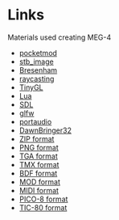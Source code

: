 Links
=====

Materials used creating MEG-4

- [pocketmod](https://github.com/rombankzero/pocketmod)
- [stb_image](https://github.com/nothings/stb)
- [Bresenham](http://members.chello.at/%7Eeasyfilter/Bresenham.pdf)
- [raycasting](https://lodev.org/cgtutor/raycasting.html)
- [TinyGL](https://bellard.org/TinyGL)
- [Lua](https://www.lua.org)
- [SDL](https://libsdl.org)
- [glfw](https://www.glfw.org)
- [portaudio](https://portaudio.com)
- [DawnBringer32](https://pixeljoint.com/forum/forum_posts.asp?TID=16247)
- [ZIP format](https://pkware.cachefly.net/webdocs/APPNOTE/APPNOTE-6.3.10.TXT)
- [PNG format](http://libpng.org/pub/png/spec/1.2/PNG-Contents.html)
- [TGA format](https://www.gamers.org/dEngine/quake3/TGA.txt)
- [TMX format](https://doc.mapeditor.org/en/stable/reference/tmx-map-format/)
- [BDF format](https://www.x.org/docs/BDF/bdf.pdf)
- [MOD format](https://www.aes.id.au/modformat.html)
- [MIDI format](https://www.cs.cmu.edu/~music/cmsip/readings/Standard-MIDI-file-format-updated.pdf)
- [PICO-8 format](https://pico-8.fandom.com/wiki/P8FileFormat)
- [TIC-80 format](https://github.com/nesbox/TIC-80/wiki/.tic-File-Format)
